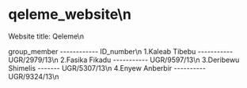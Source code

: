 # qeleme_website\n

Website title: Qeleme\n

group_member ------------ ID_number\n
1.Kaleab Tibebu ----------- UGR/2979/13\n
2.Fasika Fikadu ----------- UGR/9597/13\n
3.Deribewu Shimelis ------- UGR/5307/13\n
4.Enyew Anberbir ---------- UGR/9324/13\n

